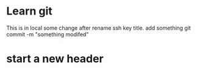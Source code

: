# Learn git
This is in local
some change after rename ssh key title.
add something
git commit -m "something modifed"
# start a new header